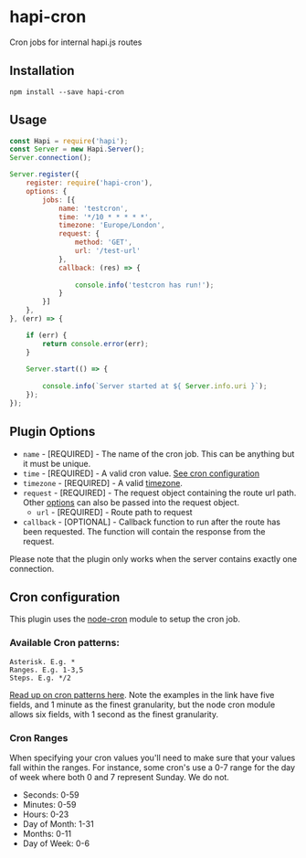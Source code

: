 # hapi-cron
Cron jobs for internal hapi.js routes

## Installation
```
npm install --save hapi-cron
```

## Usage
```javascript
const Hapi = require('hapi');
const Server = new Hapi.Server();
Server.connection();

Server.register({
    register: require('hapi-cron'),
    options: {
        jobs: [{
            name: 'testcron',
            time: '*/10 * * * * *',
            timezone: 'Europe/London',
            request: {
                method: 'GET',
                url: '/test-url'
            },
            callback: (res) => {
              
                console.info('testcron has run!');
            }
        }]
    },
}, (err) => {

    if (err) {
        return console.error(err);
    }
    
    Server.start(() => {
    
        console.info(`Server started at ${ Server.info.uri }`);
    });
});
```

## Plugin Options

* `name` - [REQUIRED] - The name of the cron job. This can be anything but it must be unique.
* `time` - [REQUIRED] - A valid cron value. [See cron configuration](#cron-configuration)
* `timezone` - [REQUIRED] - A valid [timezone](https://momentjs.com/timezone/).
* `request` - [REQUIRED] - The request object containing the route url path. Other [options](https://hapijs.com/api#serverinjectoptions-callback) can also be passed into the request object.
    * `url` - [REQUIRED] - Route path to request
* `callback` - [OPTIONAL] - Callback function to run after the route has been requested. The function will contain the response from the request.

Please note that the plugin only works when the server contains exactly one connection.

## Cron configuration
This plugin uses the [node-cron](https://github.com/kelektiv/node-cron) module to setup the cron job. 

### Available Cron patterns:

```
Asterisk. E.g. *
Ranges. E.g. 1-3,5
Steps. E.g. */2
```
    

[Read up on cron patterns here](http://crontab.org). Note the examples in the link have five fields, and 1 minute as the finest granularity, but the node cron module allows six fields, with 1 second as the finest granularity.

### Cron Ranges

When specifying your cron values you'll need to make sure that your values fall within the ranges. For instance, some cron's use a 0-7 range for the day of week where both 0 and 7 represent Sunday. We do not.

 * Seconds: 0-59
 * Minutes: 0-59
 * Hours: 0-23
 * Day of Month: 1-31
 * Months: 0-11
 * Day of Week: 0-6





